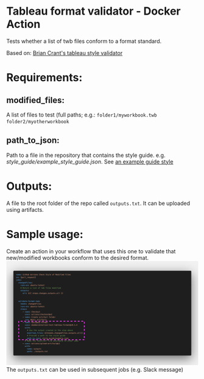 # Tableau format validator - Docker Action

Tests whether a list of twb files conform to a format standard.

Based on: [Brian Crant's tableau style validator](https://github.com/bcrant/tableau-style-validator)

# Requirements:

## modified_files:
A list of files to test (full paths; e.g.: 
    `folder1/myworkbook.twb folder2/myotherworkbook`
## path_to_json:
Path to a file in the repository that contains the style guide. e.g. *style_guide/example_style_guide.json*.
See [an example guide style](https://github.com/bcrant/tableau-style-validator/blob/main/tests/example_style_guide.json)
# Outputs:
A file to the root folder of the repo called `outputs.txt`. It can be uploaded using artifacts.
    
# Sample usage:
Create an action in your workflow that uses this one to validate that new/modified workbooks conform to the desired format.
![Yaml file of basic action](docs/sample_action_01.png)
The `outputs.txt` can be used in subsequent jobs (e.g. Slack message)
   
